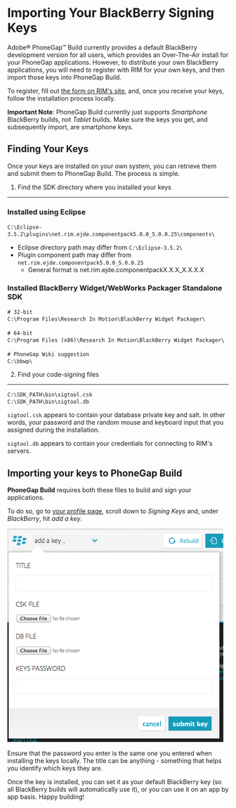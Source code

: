# Importing Your BlackBerry Signing Keys

Adobe® PhoneGap™ Build currently provides a default BlackBerry development version for all users, which provides an Over-The-Air install for your PhoneGap applications. However, to distribute your own BlackBerry applications, you will need to register with RIM for your own keys, and then import those keys into PhoneGap Build.

To register, fill out [the form on RIM's site](https://www.blackberry.com/SignedKeys/), and, once you receive your keys, follow the installation process locally.

__Important Note__: PhoneGap Build currently just supports _Smartphone_ BlackBerry builds, not _Tablet_ builds. Make sure the keys you get, and subsequently import, are smartphone keys.

## Finding Your Keys

Once your keys are installed on your own system, you can retrieve them and submit them to PhoneGap Build. The process is simple.

1. Find the SDK directory where you installed your keys
-------------------------------------------------------

### Installed using Eclipse

    C:\Eclipse-3.5.2\plugins\net.rim.ejde.componentpack5.0.0_5.0.0.25\components\

- Eclipse directory path may differ from `C:\Eclipse-3.5.2\`
- Plugin component path may differ from `net.rim.ejde.componentpack5.0.0_5.0.0.25`
    - General format is net.rim.ejde.componentpackX.X.X_X.X.X.X

### Installed BlackBerry Widget/WebWorks Packager Standalone SDK

    # 32-bit
    C:\Program Files\Research In Motion\BlackBerry Widget Packager\

    # 64-bit
    C:\Program Files (x86)\Research In Motion\BlackBerry Widget Packager\

    # PhoneGap Wiki suggestion
    C:\bbwp\

2. Find your code-signing files
-------------------------------

    C:\SDK_PATH\bin\sigtool.csk
    C:\SDK_PATH\bin\sigtool.db

`sigtool.csk` appears to contain your database private key and salt. In other words, your password and the random mouse and keyboard input that you assigned during the installation.

`sigtool.db` appears to contain your credentials for connecting to RIM's servers.

## Importing your keys to PhoneGap Build

**PhoneGap Build** requires both these files to build and sign your applications.

To do so, go to [your profile page](/people/edit), scroll down to _Signing Keys_ and, under _BlackBerry_, hit _add a key_.

  ![BlackBerry Key Modal Form](images/blackberry-keys/blackberry-form.png)

Ensure that the password you enter is the same one you entered when installing the keys locally. The title can be anything - something that helps you identify which keys they are.

Once the key is installed, you can set it as your default BlackBerry key (so all BlackBerry builds will automatically use it), or you can use it on an app by app basis. Happy building!
